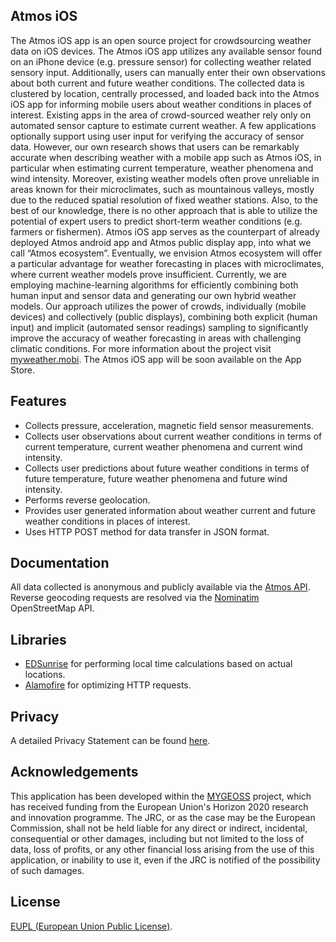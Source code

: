 Atmos iOS
---------------
The Atmos iOS app is an open source project for crowdsourcing weather data on iOS devices. The Atmos iOS app utilizes any available sensor found on an iPhone device (e.g. pressure sensor) for collecting weather related sensory input. Additionally, users can manually enter their own observations about both current and future weather conditions. The collected data is clustered by location, centrally processed, and loaded back into the Atmos iOS app for informing mobile users about weather conditions in places of interest. Existing apps in the area of crowd-sourced weather rely only on automated sensor capture to estimate current weather. A few applications optionally support using user input for verifying the accuracy of sensor data. However, our own research shows that users can be remarkably accurate when describing weather with a mobile app such as Atmos iOS, in particular when estimating current temperature, weather phenomena and wind intensity. Moreover, existing weather models often prove unreliable in areas known for their microclimates, such as mountainous valleys, mostly due to the reduced spatial resolution of fixed weather stations. Also, to the best of our knowledge, there is no other approach that is able to utilize the potential of expert users to predict short-term weather conditions (e.g. farmers or fishermen). Atmos iOS app serves as the counterpart of already deployed Atmos android app and Atmos public display app, into what we call “Atmos ecosystem”. Eventually, we envision Atmos ecosystem will offer a particular advantage for weather forecasting in places with microclimates, where current weather models prove insufficient. Currently, we are employing machine-learning algorithms for efficiently combining both human input and sensor data and generating our own hybrid weather models. Our approach utilizes the power of crowds, individually (mobile devices) and collectively (public displays), combining both explicit (human input) and implicit (automated sensor readings) sampling to significantly improve the accuracy of weather forecasting in areas with challenging climatic conditions. For more information about the project visit [myweather.mobi](http://myweather.mobi). The Atmos iOS app will be soon available on the App Store.

Features
---------------
  - Collects pressure, acceleration, magnetic field sensor measurements.
  - Collects user observations about current weather conditions in terms of current temperature, current weather phenomena and current wind intensity.
  - Collects user predictions about future weather conditions in terms of future temperature, future weather phenomena and future wind intensity.
  - Performs reverse geolocation.
  - Provides user generated information about weather current and future weather conditions in places of interest.
  - Uses HTTP POST method for data transfer in JSON format.

Documentation
---------------
All data collected is anonymous and publicly available via the [Atmos API](http://beja.m-iti.org/web/?q=node/10).
Reverse geocoding requests are resolved via the [Nominatim](http://wiki.openstreetmap.org/wiki/Nominatim) OpenStreetMap API. 

Libraries
---------------
- [EDSunrise](https://github.com/mikereedell/sunrisesunsetlib-java) for performing local time calculations based on actual locations.
- [Alamofire](https://github.com/Alamofire/Alamofire) for optimizing HTTP requests.

Privacy
---------------
A detailed Privacy Statement can be found [here](http://beja.m-iti.org/web/?q=node/11).

Acknowledgements
---------------
This application has been developed within the [MYGEOSS](http://digitalearthlab.jrc.ec.europa.eu/mygeoss/call.cfm) project, which has received funding from the European Union's Horizon 2020 research and innovation programme. The JRC, or as the case may be the European Commission, shall not be held liable for any direct or indirect, incidental, consequential or other damages, including but not limited to the loss of data, loss of profits, or any other financial loss arising from the use of this application, or inability to use it, even if the JRC is notified of the possibility of such damages.
    
License
---------------
[EUPL (European Union Public License)](https://en.wikipedia.org/wiki/European_Union_Public_Licence).